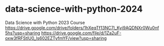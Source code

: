 # data-science-with-python-2024
Data Science with Python 2023 Course
https://drive.google.com/drive/folders/1hXeqTf13NC7l_Kyi9AQDNXr0Wu0nf5hs?usp=sharing
https://drive.google.com/file/d/1Za2uF-oxw3fRFStlU0_ls602EZTyfmYF/view?usp=sharing
